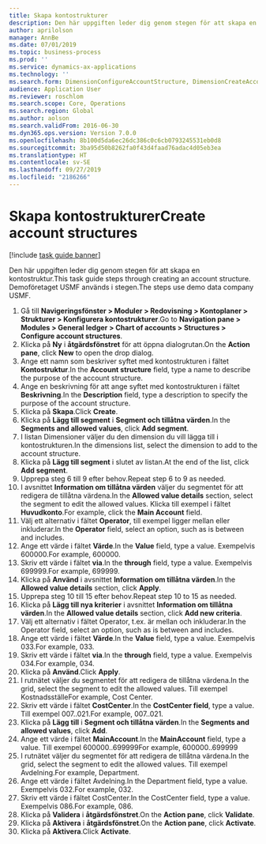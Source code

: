 ```yaml
---
title: Skapa kontostrukturer
description: Den här uppgiften leder dig genom stegen för att skapa en kontostruktur.
author: aprilolson
manager: AnnBe
ms.date: 07/01/2019
ms.topic: business-process
ms.prod: ''
ms.service: dynamics-ax-applications
ms.technology: ''
ms.search.form: DimensionConfigureAccountStructure, DimensionCreateAccountStructure, DimensionHierarchyAddLevel, DimensionHierarchyConstraintActivate
audience: Application User
ms.reviewer: roschlom
ms.search.scope: Core, Operations
ms.search.region: Global
ms.author: aolson
ms.search.validFrom: 2016-06-30
ms.dyn365.ops.version: Version 7.0.0
ms.openlocfilehash: 8b100d5da6ec26dc386c0c6cb0793245531eb0d8
ms.sourcegitcommit: 3ba95d50b8262fa0f43d4faad76adac4d05eb3ea
ms.translationtype: HT
ms.contentlocale: sv-SE
ms.lasthandoff: 09/27/2019
ms.locfileid: "2186266"
---
```

# <a name="create-account-structures"></a><span data-ttu-id="34a19-103">Skapa kontostrukturer</span><span class="sxs-lookup"><span data-stu-id="34a19-103">Create account structures</span></span>

[!include [task guide banner](../../includes/task-guide-banner.md)]

<span data-ttu-id="34a19-104">Den här uppgiften leder dig genom stegen för att skapa en kontostruktur.</span><span class="sxs-lookup"><span data-stu-id="34a19-104">This task guide steps through creating an account structure.</span></span> <span data-ttu-id="34a19-105">Demoföretaget USMF används i stegen.</span><span class="sxs-lookup"><span data-stu-id="34a19-105">The steps use demo data company USMF.</span></span>

1. <span data-ttu-id="34a19-106">Gå till **Navigeringsfönster > Moduler > Redovisning > Kontoplaner > Strukturer > Konfigurera kontostrukturer**.</span><span class="sxs-lookup"><span data-stu-id="34a19-106">Go to **Navigation pane > Modules > General ledger > Chart of accounts > Structures > Configure account structures**.</span></span>
2. <span data-ttu-id="34a19-107">Klicka på **Ny** i **åtgärdsfönstret** för att öppna dialogrutan.</span><span class="sxs-lookup"><span data-stu-id="34a19-107">On the **Action pane**, click **New** to open the drop dialog.</span></span>
3. <span data-ttu-id="34a19-108">Ange ett namn som beskriver syftet med kontostrukturen i fältet **Kontostruktur**.</span><span class="sxs-lookup"><span data-stu-id="34a19-108">In the **Account structure** field, type a name to describe the purpose of the account structure.</span></span>
4. <span data-ttu-id="34a19-109">Ange en beskrivning för att ange syftet med kontostrukturen i fältet **Beskrivning**.</span><span class="sxs-lookup"><span data-stu-id="34a19-109">In the **Description** field, type a description to specify the purpose of the account structure.</span></span>
5. <span data-ttu-id="34a19-110">Klicka på **Skapa**.</span><span class="sxs-lookup"><span data-stu-id="34a19-110">Click **Create**.</span></span>
6. <span data-ttu-id="34a19-111">Klicka på **Lägg till segment** i **Segment och tillåtna värden**.</span><span class="sxs-lookup"><span data-stu-id="34a19-111">In the **Segments and allowed values**, click **Add segment**.</span></span>
7. <span data-ttu-id="34a19-112">I listan Dimensioner väljer du den dimension du vill lägga till i kontostrukturen.</span><span class="sxs-lookup"><span data-stu-id="34a19-112">In the dimensions list, select the dimension to add to the account structure.</span></span>
8. <span data-ttu-id="34a19-113">Klicka på **Lägg till segment** i slutet av listan.</span><span class="sxs-lookup"><span data-stu-id="34a19-113">At the end of the list, click **Add segment**.</span></span>
9. <span data-ttu-id="34a19-114">Upprepa steg 6 till 9 efter behov.</span><span class="sxs-lookup"><span data-stu-id="34a19-114">Repeat step 6 to 9 as needed.</span></span>
10. <span data-ttu-id="34a19-115">I avsnittet **Information om tillåtna värden** väljer du segmentet för att redigera de tillåtna värdena.</span><span class="sxs-lookup"><span data-stu-id="34a19-115">In the **Allowed value details** section, select the segment to edit the allowed values.</span></span>
    <span data-ttu-id="34a19-116">Klicka till exempel i fältet **Huvudkonto**.</span><span class="sxs-lookup"><span data-stu-id="34a19-116">For example, click the **Main Account** field.</span></span>  
11. <span data-ttu-id="34a19-117">Välj ett alternativ i fältet **Operator**, till exempel ligger mellan eller inkluderar.</span><span class="sxs-lookup"><span data-stu-id="34a19-117">In the **Operator** field, select an option, such as is between and includes.</span></span>
12. <span data-ttu-id="34a19-118">Ange ett värde i fältet **Värde**.</span><span class="sxs-lookup"><span data-stu-id="34a19-118">In the **Value** field, type a value.</span></span> <span data-ttu-id="34a19-119">Exempelvis 600000.</span><span class="sxs-lookup"><span data-stu-id="34a19-119">For example, 600000.</span></span>  
13. <span data-ttu-id="34a19-120">Skriv ett värde i fältet **via**.</span><span class="sxs-lookup"><span data-stu-id="34a19-120">In the **through** field, type a value.</span></span> <span data-ttu-id="34a19-121">Exempelvis 699999.</span><span class="sxs-lookup"><span data-stu-id="34a19-121">For example, 699999.</span></span>  
14. <span data-ttu-id="34a19-122">Klicka på **Använd** i avsnittet **Information om tillåtna värden**.</span><span class="sxs-lookup"><span data-stu-id="34a19-122">In the **Allowed value details** section, click **Apply**.</span></span>
15. <span data-ttu-id="34a19-123">Upprepa steg 10 till 15 efter behov.</span><span class="sxs-lookup"><span data-stu-id="34a19-123">Repeat step 10 to 15 as needed.</span></span>  
16. <span data-ttu-id="34a19-124">Klicka på **Lägg till nya kriterier** i avsnittet **Information om tillåtna värden**.</span><span class="sxs-lookup"><span data-stu-id="34a19-124">In the **Allowed value details** section, click **Add new criteria**.</span></span>
17. <span data-ttu-id="34a19-125">Välj ett alternativ i fältet Operator, t.ex. är mellan och inkluderar.</span><span class="sxs-lookup"><span data-stu-id="34a19-125">In the Operator field, select an option, such as is between and includes.</span></span>
18. <span data-ttu-id="34a19-126">Ange ett värde i fältet **Värde**.</span><span class="sxs-lookup"><span data-stu-id="34a19-126">In the **Value** field, type a value.</span></span> <span data-ttu-id="34a19-127">Exempelvis 033.</span><span class="sxs-lookup"><span data-stu-id="34a19-127">For example, 033.</span></span>  
19. <span data-ttu-id="34a19-128">Skriv ett värde i fältet **via**.</span><span class="sxs-lookup"><span data-stu-id="34a19-128">In the **through** field, type a value.</span></span> <span data-ttu-id="34a19-129">Exempelvis 034.</span><span class="sxs-lookup"><span data-stu-id="34a19-129">For example, 034.</span></span>  
20. <span data-ttu-id="34a19-130">Klicka på **Använd**.</span><span class="sxs-lookup"><span data-stu-id="34a19-130">Click **Apply**.</span></span>
21. <span data-ttu-id="34a19-131">I rutnätet väljer du segmentet för att redigera de tillåtna värdena.</span><span class="sxs-lookup"><span data-stu-id="34a19-131">In the grid, select the segment to edit the allowed values.</span></span> <span data-ttu-id="34a19-132">Till exempel Kostnadsställe</span><span class="sxs-lookup"><span data-stu-id="34a19-132">For example, Cost Center.</span></span>  
22. <span data-ttu-id="34a19-133">Skriv ett värde i fältet **CostCenter**.</span><span class="sxs-lookup"><span data-stu-id="34a19-133">In the **CostCenter field**, type a value.</span></span> <span data-ttu-id="34a19-134">Till exempel 007..021.</span><span class="sxs-lookup"><span data-stu-id="34a19-134">For example, 007..021.</span></span>  
23. <span data-ttu-id="34a19-135">Klicka på **Lägg till** i **Segment och tillåtna värden**.</span><span class="sxs-lookup"><span data-stu-id="34a19-135">In the **Segments and allowed values**, click **Add**.</span></span>
24. <span data-ttu-id="34a19-136">Ange ett värde i fältet **MainAccount**.</span><span class="sxs-lookup"><span data-stu-id="34a19-136">In the **MainAccount** field, type a value.</span></span> <span data-ttu-id="34a19-137">Till exempel 600000..699999</span><span class="sxs-lookup"><span data-stu-id="34a19-137">For example, 600000..699999</span></span>  
25. <span data-ttu-id="34a19-138">I rutnätet väljer du segmentet för att redigera de tillåtna värdena.</span><span class="sxs-lookup"><span data-stu-id="34a19-138">In the grid, select the segment to edit the allowed values.</span></span> <span data-ttu-id="34a19-139">Till exempel Avdelning.</span><span class="sxs-lookup"><span data-stu-id="34a19-139">For example, Department.</span></span>  
26. <span data-ttu-id="34a19-140">Ange ett värde i fältet Avdelning.</span><span class="sxs-lookup"><span data-stu-id="34a19-140">In the Department field, type a value.</span></span> <span data-ttu-id="34a19-141">Exempelvis 032.</span><span class="sxs-lookup"><span data-stu-id="34a19-141">For example, 032.</span></span>  
27. <span data-ttu-id="34a19-142">Skriv ett värde i fältet CostCenter.</span><span class="sxs-lookup"><span data-stu-id="34a19-142">In the CostCenter field, type a value.</span></span> <span data-ttu-id="34a19-143">Exempelvis 086.</span><span class="sxs-lookup"><span data-stu-id="34a19-143">For example, 086.</span></span>  
28. <span data-ttu-id="34a19-144">Klicka på **Validera** i **åtgärdsfönstret**.</span><span class="sxs-lookup"><span data-stu-id="34a19-144">On the **Action pane**, click **Validate**.</span></span>
29. <span data-ttu-id="34a19-145">Klicka på **Aktivera** i **åtgärdsfönstret**.</span><span class="sxs-lookup"><span data-stu-id="34a19-145">On the **Action pane**, click **Activate**.</span></span>
30. <span data-ttu-id="34a19-146">Klicka på **Aktivera**.</span><span class="sxs-lookup"><span data-stu-id="34a19-146">Click **Activate**.</span></span>

